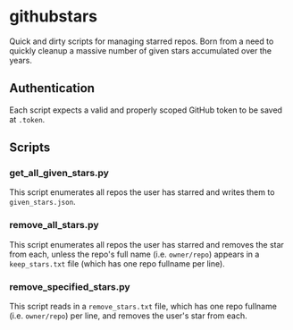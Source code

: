 # githubstars

Quick and dirty scripts for managing starred repos.
Born from a need to quickly cleanup a massive number of given stars accumulated
over the years.

## Authentication

Each script expects a valid and properly scoped GitHub token to be saved at `.token`.

## Scripts

### get_all_given_stars.py

This script enumerates all repos the user has starred and writes them to `given_stars.json`.

### remove_all_stars.py

This script enumerates all repos the user has starred and removes the star from
each, unless the repo's full name (i.e. `owner/repo`) appears in a
`keep_stars.txt` file (which has one repo fullname per line).

### remove_specified_stars.py

This script reads in a `remove_stars.txt` file, which has one repo fullname
(i.e. `owner/repo`) per line, and removes the user's star from each.
